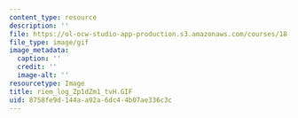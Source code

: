 ```yaml
---
content_type: resource
description: ''
file: https://ol-ocw-studio-app-production.s3.amazonaws.com/courses/18-04-complex-variables-with-applications-fall-1999/8758fe9d144aa92a6dc44b07ae336c3c_riem_log_Zp1dZm1_tvH.GIF
file_type: image/gif
image_metadata:
  caption: ''
  credit: ''
  image-alt: ''
resourcetype: Image
title: riem_log_Zp1dZm1_tvH.GIF
uid: 8758fe9d-144a-a92a-6dc4-4b07ae336c3c
---
```

